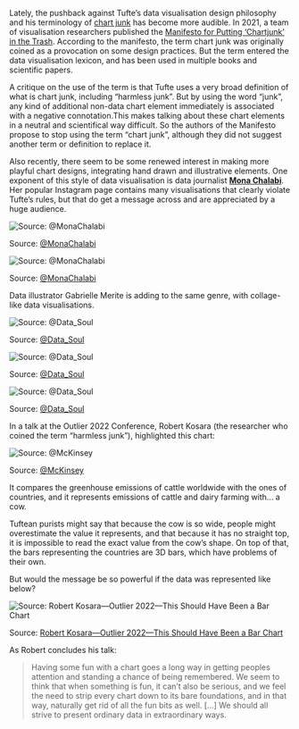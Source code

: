 Lately, the pushback against Tufte’s data visualisation design philosophy and his terminology of <span class="internal-link">[chart junk](chart-junk-and-data-ink-origins)</span> has become more audible. In 2021, a team of visualisation researchers published the [Manifesto for Putting ‘Chartjunk’ in the Trash](https://altvis.github.io/papers/akbaba.pdf). According to the manifesto, the term chart junk was originally coined as a provocation on some design practices. But the term entered the data visualisation lexicon, and has been used in multiple books and scientific papers.

A critique on the use of the term is that Tufte uses a very broad definition of what is chart junk, including “harmless junk”. But by using the word “junk”, any kind of additional non-data chart element immediately is associated with a negative connotation.This makes talking about these chart elements in a neutral and scientifical way difficult. So the authors of the Manifesto propose to stop using the term “chart junk”, although they did not suggest another term or definition to replace it. 

Also recently, there seem to be some renewed interest in making more playful chart designs, integrating hand drawn and illustrative elements. One exponent of this style of data visualisation is data journalist [**Mona Chalabi**](https://monachalabi.com/). Her popular Instagram page contains many visualisations that clearly violate Tufte’s rules, but that do get a message across and are appreciated by a huge audience.

![Source: [@MonaChalabi](https://twitter.com/MonaChalabi/status/1462845944857350151)](Chart%20junk%20and%20data%20ink%2045cd2a8ea3454bffa82b78d53ca414dc/mona-chalabi-cars.jpg)

Source: [@MonaChalabi](https://twitter.com/MonaChalabi/status/1462845944857350151)

![Source: [@MonaChalabi](https://twitter.com/MonaChalabi/status/1452642962769383425)](Chart%20junk%20and%20data%20ink%2045cd2a8ea3454bffa82b78d53ca414dc/mona-chalabi-dentist.jpg)

Source: [@MonaChalabi](https://twitter.com/MonaChalabi/status/1452642962769383425)

Data illustrator Gabrielle Merite is adding to the same genre, with collage-like data visualisations.

![Source: [@Data_Soul](https://twitter.com/Data_Soul/status/1498688948314406916)](Chart%20junk%20and%20data%20ink%2045cd2a8ea3454bffa82b78d53ca414dc/gabrielle-merite-costa-rica-carbon.jpg)

Source: [@Data_Soul](https://twitter.com/Data_Soul/status/1498688948314406916)

![Source: [@Data_Soul](https://twitter.com/Data_Soul/status/1465365173040914435)](Chart%20junk%20and%20data%20ink%2045cd2a8ea3454bffa82b78d53ca414dc/hugs-gabrielle-merite.jpg)

Source: [@Data_Soul](https://twitter.com/Data_Soul/status/1465365173040914435)

![Source: [@Data_Soul](https://twitter.com/Data_Soul/status/1457770156189315075)](Chart%20junk%20and%20data%20ink%2045cd2a8ea3454bffa82b78d53ca414dc/gabrielle-merite-emissions.jpg)

Source: [@Data_Soul](https://twitter.com/Data_Soul/status/1457770156189315075)

In a talk at the Outlier 2022 Conference, Robert Kosara (the researcher who coined the term “harmless junk”), highlighted this chart:

![Source: [@McKinsey](https://twitter.com/mckinsey/status/1457365985971908616)](Chart%20junk%20and%20data%20ink%2045cd2a8ea3454bffa82b78d53ca414dc/mckinsey-cow.jpg)

Source: [@McKinsey](https://twitter.com/mckinsey/status/1457365985971908616)

It compares the greenhouse emissions of cattle worldwide with the ones of countries, and it represents emissions of cattle and dairy farming with... a cow.

Tuftean purists might say that because the cow is so wide, people might overestimate the value it represents, and that because it has no straight top, it is impossible to read the exact value from the cow’s shape. On top of that, the bars representing the countries are 3D bars, which have problems of their own.

But would the message be so powerful if the data was represented like below?

![Source: [Robert Kosara—Outlier 2022—This Should Have Been a Bar Chart](https://www.youtube.com/watch?v=GeRgED7LWr8)](Chart%20junk%20and%20data%20ink%2045cd2a8ea3454bffa82b78d53ca414dc/cows-bars.png)

Source: [Robert Kosara—Outlier 2022—This Should Have Been a Bar Chart](https://www.youtube.com/watch?v=GeRgED7LWr8)

As Robert concludes his talk:

> Having some fun with a chart goes a long way in getting peoples attention and standing a chance of being remembered. We seem to think that when something is fun, it can’t also be serious, and we feel the need to strip every chart down to its bare foundations, and in that way, naturally get rid of all the fun bits as well. [...] We should all strive to present ordinary data in extraordinary ways.
> 